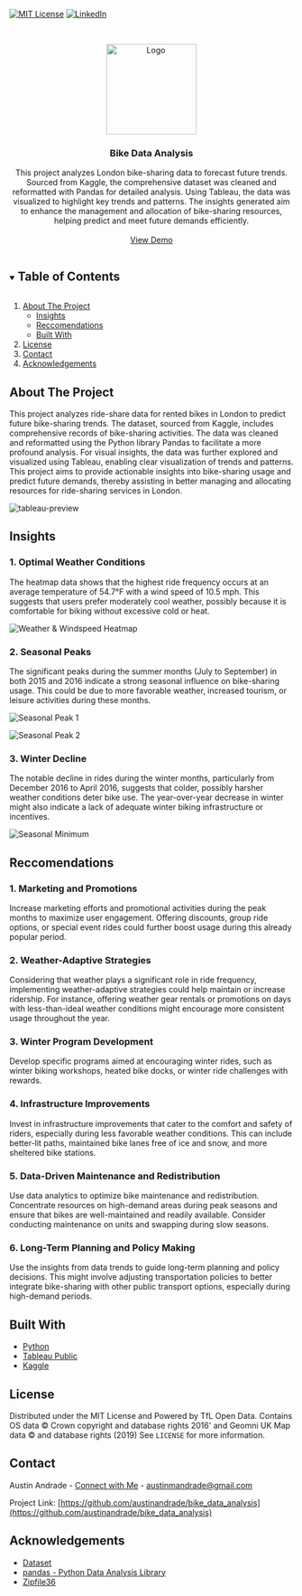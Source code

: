[![MIT License][license-shield]][license-url]
[![LinkedIn][linkedin-shield]][linkedin-url]



<!-- PROJECT LOGO -->
<br />
<p align="center">
  <a href="https://github.com/austinandrade/bike_data_analysis">
    <img src="images/bicycle.svg" alt="Logo" width="160" height="160">
  </a>

  <h3 align="center">Bike Data Analysis</h3>

  <p align="center">
    This project analyzes London bike-sharing data to forecast future trends. Sourced from Kaggle, the comprehensive dataset was cleaned and reformatted with Pandas for           detailed analysis. Using Tableau, the data was visualized to highlight key trends and patterns. The insights generated aim to enhance the management and allocation of         bike-sharing resources, helping predict and meet future demands efficiently.
    <br />
    <br />
    <a href="https://public.tableau.com/views/LondonBikeDataViz_17138947575900/Dashboard1?:language=en-US&publish=yes&:sid=2F174252498D4E6DB1D48078D4CD8D1D-0:0&:display_count=n&:origin=viz_share_link">View Demo</a>
  </p>
</p>



<!-- TABLE OF CONTENTS -->
<details open="open">
  <summary><h2 style="display: inline-block">Table of Contents</h2></summary>
  <ol>
    <li>
      <a href="#about-the-project">About The Project</a>
      <ul>
        <li><a href="#insights">Insights</a></li>
        <li><a href="#reccomendations">Reccomendations</a></li>
        <li><a href="#built-with">Built With</a></li>
      </ul>
    </li>
    <li><a href="#license">License</a></li>
    <li><a href="#contact">Contact</a></li>
    <li><a href="#acknowledgements">Acknowledgements</a></li>
  </ol>
</details>



<!-- ABOUT THE PROJECT -->
## About The Project
This project analyzes ride-share data for rented bikes in London to predict future bike-sharing trends. The dataset, sourced from Kaggle, includes comprehensive records of bike-sharing activities. The data was cleaned and reformatted using the Python library Pandas to facilitate a more profound analysis. For visual insights, the data was further explored and visualized using Tableau, enabling clear visualization of trends and patterns. This project aims to provide actionable insights into bike-sharing usage and predict future demands, thereby assisting in better managing and allocating resources for ride-sharing services in London.


![tableau-preview](/images/tableau_preview.png)


<!-- INSIGHTS -->
## Insights

### 1. Optimal Weather Conditions 
The heatmap data shows that the highest ride frequency occurs at an average temperature of 54.7°F with a wind speed of 10.5 mph. This suggests that users prefer moderately cool weather, possibly because it is comfortable for biking without excessive cold or heat.

![Weather & Windspeed Heatmap](images/heatmap.png)

### 2. Seasonal Peaks
The significant peaks during the summer months (July to September) in both 2015 and 2016 indicate a strong seasonal influence on bike-sharing usage. This could be due to more favorable weather, increased tourism, or leisure activities during these months.

![Seasonal Peak 1](images/highest_concentration_1.png)

![Seasonal Peak 2](images/highest_concentration_2.png)

### 3. Winter Decline
The notable decline in rides during the winter months, particularly from December 2016 to April 2016, suggests that colder, possibly harsher weather conditions deter bike use. The year-over-year decrease in winter might also indicate a lack of adequate winter biking infrastructure or incentives.

![Seasonal Minimum](images/lowest_concentration.png)

<!-- RECCOMENDATIONS -->
## Reccomendations

### 1. Marketing and Promotions
Increase marketing efforts and promotional activities during the peak months to maximize user engagement. Offering discounts, group ride options, or special event rides could further boost usage during this already popular period.

### 2. Weather-Adaptive Strategies
Considering that weather plays a significant role in ride frequency, implementing weather-adaptive strategies could help maintain or increase ridership. For instance, offering weather gear rentals or promotions on days with less-than-ideal weather conditions might encourage more consistent usage throughout the year.

### 3. Winter Program Development
Develop specific programs aimed at encouraging winter rides, such as winter biking workshops, heated bike docks, or winter ride challenges with rewards.

### 4. Infrastructure Improvements
Invest in infrastructure improvements that cater to the comfort and safety of riders, especially during less favorable weather conditions. This can include better-lit paths, maintained bike lanes free of ice and snow, and more sheltered bike stations.

### 5. Data-Driven Maintenance and Redistribution
Use data analytics to optimize bike maintenance and redistribution. Concentrate resources on high-demand areas during peak seasons and ensure that bikes are well-maintained and readily available. Consider conducting maintenance on units and swapping during slow seasons.

### 6. Long-Term Planning and Policy Making
Use the insights from data trends to guide long-term planning and policy decisions. This might involve adjusting transportation policies to better integrate bike-sharing with other public transport options, especially during high-demand periods.

## Built With

* [Python](https://www.python.org/)
* [Tableau Public](https://public.tableau.com/)
* [Kaggle](https://www.kaggle.com/)

<!-- LICENSE -->
## License

Distributed under the MIT License and Powered by TfL Open Data. Contains OS data © Crown copyright and database rights 2016' and Geomni UK Map data © and database rights (2019) See `LICENSE` for more information.



<!-- CONTACT -->
## Contact

Austin Andrade - [Connect with Me](https://www.linkedin.com/in/austinandrade/) - austinmandrade@gmail.com

Project Link: [https://github.com/austinandrade/bike_data_analysis](https://github.com/austinandrade/bike_data_analysis)



<!-- ACKNOWLEDGEMENTS -->
## Acknowledgements

* [Dataset](https://www.kaggle.com/datasets/hmavrodiev/london-bike-sharing-dataset/data)
* [pandas - Python Data Analysis Library](https://pandas.pydata.org/)
* [Zipfile36](https://pypi.org/project/zipfile36/)





<!-- MARKDOWN LINKS & IMAGES -->
<!-- https://www.markdownguide.org/basic-syntax/#reference-style-links -->
[license-shield]: https://img.shields.io/github/license/austinandrade/bike_data_analysis.svg?style=for-the-badge
[license-url]: https://github.com/austinandrade/bike_data_analysis/blob/main/LICENSE.txt
[linkedin-shield]: https://img.shields.io/badge/-LinkedIn-black.svg?style=for-the-badge&logo=linkedin&colorB=555
[linkedin-url]: https://www.linkedin.com/in/austinandrade/
